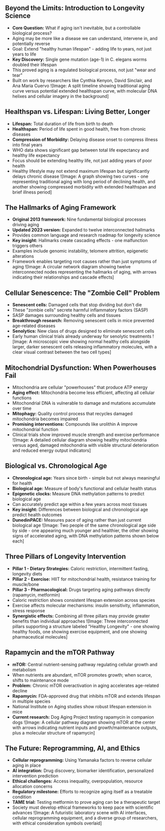 ## Beyond the Limits: Introduction to Longevity Science
- **Core Question:** What if aging isn't inevitable, but a controllable biological process?
- Aging may be more like a disease we can understand, intervene in, and potentially reverse
- Goal: Extend "healthy human lifespan" - adding life to years, not just years to life
- **Key Discovery:** Single gene mutation (age-1) in C. elegans worms doubled their lifespan
- This proved aging is a regulated biological process, not just "wear and tear"
- Built on work by researchers like Cynthia Kenyon, David Sinclair, and Ana Maria Cuervo
![Image: A split timeline showing traditional aging curve versus potential extended healthspan curve, with molecular DNA helixes and cellular imagery in the background]

## Healthspan vs. Lifespan: Living Better, Longer
- **Lifespan:** Total duration of life from birth to death
- **Healthspan:** Period of life spent in good health, free from chronic diseases
- **Compression of Morbidity:** Delaying disease onset to compress illness into final years
- WHO data shows significant gap between total life expectancy and healthy life expectancy
- Focus should be extending healthy life, not just adding years of poor health
- Healthy lifestyle may not extend maximum lifespan but significantly delays chronic disease
![Image: A graph showing two curves - one representing traditional aging with long period of declining health, and another showing compressed morbidity with extended healthspan and brief illness period]

## The Hallmarks of Aging Framework
- **Original 2013 framework:** Nine fundamental biological processes driving aging
- **Updated 2023 version:** Expanded to twelve interconnected hallmarks
- Provides common language and research roadmap for longevity science
- **Key insight:** Hallmarks create cascading effects - one malfunction triggers others
- Examples include genomic instability, telomere attrition, epigenetic alterations
- Framework enables targeting root causes rather than just symptoms of aging
![Image: A circular network diagram showing twelve interconnected nodes representing the hallmarks of aging, with arrows indicating their relationships and cascade effects]

## Cellular Senescence: The "Zombie Cell" Problem
- **Senescent cells:** Damaged cells that stop dividing but don't die
- These "zombie cells" secrete harmful inflammatory factors (SASP)
- SASP damages surrounding healthy cells and tissues
- **Breakthrough research:** Removing senescent cells in mice prevented age-related diseases
- **Senolytics:** New class of drugs designed to eliminate senescent cells
- Early human clinical trials already underway for senolytic treatments
![Image: A microscopic view showing normal healthy cells alongside larger, darker senescent cells releasing inflammatory molecules, with a clear visual contrast between the two cell types]

## Mitochondrial Dysfunction: When Powerhouses Fail
- Mitochondria are cellular "powerhouses" that produce ATP energy
- **Aging effect:** Mitochondria become less efficient, affecting all cellular functions
- Mitochondrial DNA is vulnerable to damage and mutations accumulate over time
- **Mitophagy:** Quality control process that recycles damaged mitochondria becomes impaired
- **Promising interventions:** Compounds like urolithin A improve mitochondrial function
- Clinical trials show improved muscle strength and exercise performance
![Image: A detailed cellular diagram showing healthy mitochondria versus aged, damaged mitochondria with visible structural deterioration and reduced energy output indicators]

## Biological vs. Chronological Age
- **Chronological age:** Years since birth - simple but not always meaningful for health
- **Biological age:** Measure of body's functional and cellular health status
- **Epigenetic clocks:** Measure DNA methylation patterns to predict biological age
- Can accurately predict age within a few years across most tissues
- **Key insight:** Differences between biological and chronological age predict health outcomes
- **DunedinPACE:** Measures pace of aging rather than just current biological age
![Image: Two people of the same chronological age side by side - one appearing much younger and healthier, the other showing signs of accelerated aging, with DNA methylation patterns shown below each]

## Three Pillars of Longevity Intervention
- **Pillar 1 - Dietary Strategies:** Caloric restriction, intermittent fasting, longevity diets
- **Pillar 2 - Exercise:** HIIT for mitochondrial health, resistance training for muscle/bone
- **Pillar 3 - Pharmacological:** Drugs targeting aging pathways directly (rapamycin, metformin)
- Caloric restriction shows consistent lifespan extension across species
- Exercise affects molecular mechanisms: insulin sensitivity, inflammation, stress response
- **Synergistic effects:** Combining all three pillars may provide greater benefits than individual approaches
![Image: Three interconnected pillars supporting a structure labeled "Healthy Longevity" - one showing healthy foods, one showing exercise equipment, and one showing pharmaceutical molecules]

## Rapamycin and the mTOR Pathway
- **mTOR:** Central nutrient-sensing pathway regulating cellular growth and metabolism
- When nutrients are abundant, mTOR promotes growth; when scarce, shifts to maintenance mode
- **Problem:** Chronic mTOR overactivation in aging accelerates age-related decline
- **Rapamycin:** FDA-approved drug that inhibits mTOR and extends lifespan in multiple species
- National Institute on Aging studies show robust lifespan extension in mice
- **Current research:** Dog Aging Project testing rapamycin in companion dogs
![Image: A cellular pathway diagram showing mTOR at the center with arrows indicating nutrient inputs and growth/maintenance outputs, plus a molecular structure of rapamycin]

## The Future: Reprogramming, AI, and Ethics
- **Cellular reprogramming:** Using Yamanaka factors to reverse cellular aging in place
- **AI integration:** Drug discovery, biomarker identification, personalized intervention prediction
- **Ethical challenges:** Access inequality, overpopulation, resource allocation concerns
- **Regulatory milestone:** Efforts to recognize aging itself as a treatable condition
- **TAME trial:** Testing metformin to prove aging can be a therapeutic target
- Society must develop ethical frameworks to keep pace with scientific advances
![Image: A futuristic laboratory scene with AI interfaces, cellular reprogramming equipment, and a diverse group of researchers, with ethical consideration symbols overlaid]
